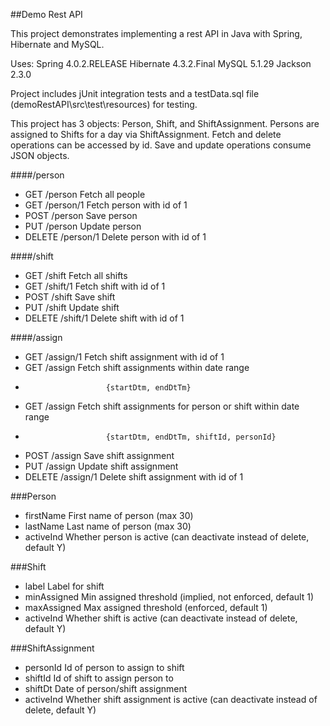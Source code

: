 ##Demo Rest API

This project demonstrates implementing a rest API in Java with Spring, Hibernate and MySQL.

Uses:
Spring    4.0.2.RELEASE
Hibernate 4.3.2.Final
MySQL     5.1.29
Jackson   2.3.0

Project includes jUnit integration tests and a testData.sql file (demoRestAPI\src\test\resources) for testing.

This project has 3 objects: Person, Shift, and ShiftAssignment. Persons are assigned to Shifts for a day via ShiftAssignment. Fetch and delete operations can be accessed by id. Save and update operations consume JSON objects.

####/person
- GET     /person       Fetch all people
- GET     /person/1     Fetch person with id of 1
- POST    /person       Save person 
- PUT     /person       Update person
- DELETE  /person/1     Delete person with id of 1


####/shift
- GET     /shift        Fetch all shifts
- GET     /shift/1      Fetch shift with id of 1
- POST    /shift        Save shift 
- PUT     /shift        Update shift
- DELETE  /shift/1      Delete shift with id of 1


####/assign
- GET     /assign/1     Fetch shift assignment with id of 1
- GET     /assign       Fetch shift assignments within date range
-                       {startDtm, endDtTm}
- GET     /assign       Fetch shift assignments for person or shift within date range
-                       {startDtm, endDtTm, shiftId, personId}
- POST    /assign       Save shift assignment
- PUT     /assign       Update shift assignment
- DELETE  /assign/1     Delete shift assignment with id of 1


###Person
- firstName             First name of person (max 30)
- lastName              Last name of person (max 30)
- activeInd             Whether person is active (can deactivate instead of delete, default Y)

###Shift
- label                 Label for shift
- minAssigned           Min assigned threshold (implied, not enforced, default 1)
- maxAssigned           Max assigned threshold (enforced, default 1)
- activeInd             Whether shift is active (can deactivate instead of delete, default Y)

###ShiftAssignment
- personId              Id of person to assign to shift
- shiftId               Id of shift to assign person to
- shiftDt               Date of person/shift assignment
- activeInd             Whether shift assignment is active (can deactivate instead of delete, default Y)
